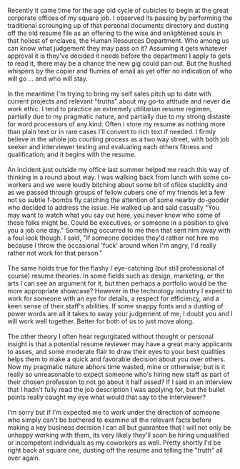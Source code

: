 Recently it came time for the age old cycle of cubicles to begin at the great corporate offices of my square job.  I observed its passing by performing the traditional scrounging up of that personal documents directory and dusting off the old resume file as an offering to the wise and enlightened souls in that holiest of enclaves, the Human Resources Department. Who among us can know what judgement they may pass on it?  Assuming it gets whatever approval it is they've decided it needs before the department I apply to gets to read it, there may be a chance the new gig could pan out.  But the hushed whispers by the copier and flurries of email as yet offer no indication of who will go ... and who will stay.<br /><br />In the meantime I'm trying to bring my self sales pitch up to date with current projects and relevant "truths" about my go-to attitude and never die work ethic.  I tend to practice an extremely utilitarian resume regimen, partially due to my pragmatic nature, and partially due to my strong distaste for word processors of any kind.  Often I store my resume as nothing more than plain text or in rare cases I'll convert to rich text if needed.  I firmly believe in the whole job courting process as a two way street, with both job seeker and interviewer testing and evaluating each others fitness and qualification; and it begins with the resume.<br /><br />An incident just outside my office last summer helped me reach this way of thinking in a round about way.  I was walking back from lunch with some co-workers and we were loudly bitching about some bit of ofiice stupidity and as we passed through groups of fellow cubers one of my friends let a few not so subtle f-bombs fly catching the attention of some nearby do-gooder who decided to address the issue.  He walked up and said casually "You may want to watch what you say out here, you never know who some of these folks might be.  Could be executives, or someone in a position to give you a job one day."  Something occurred to me then that sent him away with a foul look though.  I said, "If someone decides they'd rather not hire me because I throw the occasional 'fuck' around when I'm angry, I'd really rather not work for that person."<br /><br />The same holds true for the flashy / eye-catching (but still professional of course) resume theories.  In some fields such as design, marketing, or the arts I can see an argument for it, but then perhaps a portfolio would be the more appropriate showcase?  However in the technology industry I expect to work for someone with an eye for details, a respect for efficiency, and a keen sense of their staff's abilities.  If some snappy fonts and a dusting of power words are all it takes to sway your judgement of me, I doubt you and I will work well together.  Better for both of us to just move along.<br /><br />The other theory I often hear regurgitated without thought or personal insight is that a potential resume reviewer may have a great many applicants to asses, and some moderate flair to draw their eyes to your best qualities helps them to make a quick and favorable decision about you over others.  Now my pragmatic nature abhors time wasted, mine or otherwise; but is it really so unreasonable to expect someone who's hiring new staff as part of their chosen profession to not go about it half assed?  If I said in an interview that I hadn't fully read the job description I was applying for, but the bullet points really caught my eye what would that say to the interviewer?<br /><br />I'm sorry but if I'm expected me to work under the direction of someone who simply can't be bothered to examine all the relevant facts before making  a key business decision I can all but guarantee that I will not only be unhappy working with them, its very likely they'll soon be hiring unqualified or incompetent individuals as my coworkers as well.  Pretty shortly I'd be right back at square one, dusting off the resume and telling the "truth" all over again.